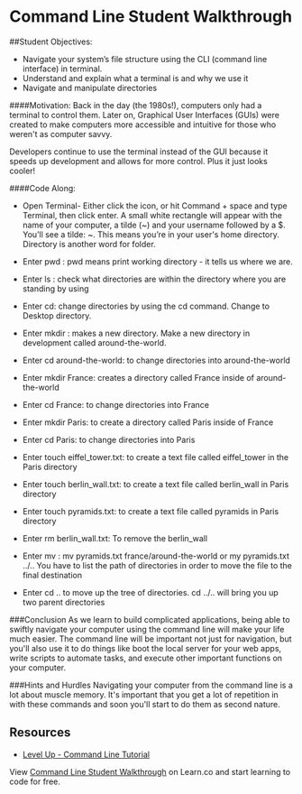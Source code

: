 

# Command Line Student Walkthrough




##Student Objectives:
* Navigate your system’s file structure using the CLI (command line interface) in terminal.
* Understand and explain what a terminal is and why we use it
* Navigate and manipulate directories

####Motivation:
Back in the day (the 1980s!), computers only had a terminal to control them. Later on, Graphical User Interfaces (GUIs) were created to make computers more accessible and intuitive for those who weren't as computer savvy. 

Developers continue to use the terminal instead of the GUI because it speeds up development and allows for more  control. Plus it just looks cooler!

####Code Along:
* Open Terminal- Either click the icon, or hit Command + space and type Terminal, then click enter. A small white rectangle will appear with the name of your computer, a tilde (~) and your username followed by a $.
You’ll see a tilde: ~. This means you’re in your user's home directory. Directory is another word for folder.

* Enter pwd : pwd means print working directory - it tells us where we are.
* Enter ls : check what directories are within the directory where you are standing by using
* Enter cd: change directories by using the cd command. Change to Desktop directory.
* Enter mkdir : makes a new directory. Make a new directory in development called around-the-world.
* Enter cd around-the-world: to change directories into around-the-world
* Enter mkdir France: creates a directory called France inside of around-the-world
* Enter cd France: to change directories into France
* Enter mkdir Paris: to create a directory called Paris inside of France
* Enter cd Paris: to change directories into Paris
* Enter touch eiffel_tower.txt: to create a text file called eiffel_tower in the Paris directory
* Enter touch berlin_wall.txt: to create a text file called berlin_wall in Paris directory
* Enter touch pyramids.txt: to create a text file called pyramids in Paris directory
* Enter rm berlin_wall.txt: To remove the berlin_wall
* Enter mv : mv pyramids.txt france/around-the-world or my pyramids.txt ../.. You have to list the path of directories in order to move the file to the final destination
* Enter cd .. to move up the tree of directories. cd ../.. will bring you up two parent directories


###Conclusion
As we learn to build complicated applications, being able to swiftly navigate your computer using the command line will make your life much easier. The command line will be important not just for navigation, but you'll also use it to do things like boot the local server for your web apps, write scripts to automate tasks, and execute other important functions on your computer.

###Hints and Hurdles
Navigating your computer from the command line is a lot about muscle memory. It's important that you get a lot of repetition in with these commands and soon you'll start to do them as second nature.


## Resources

* [Level Up - Command Line Tutorial](http://leveluptuts.com/tutorials/command-line-basics) 


<p data-visibility='hidden'>View <a href='https://learn.co/lessons/cssi-1-command-line-student-walkthrough' title='Command Line Student Walkthrough'>Command Line Student Walkthrough</a> on Learn.co and start learning to code for free.</p>
